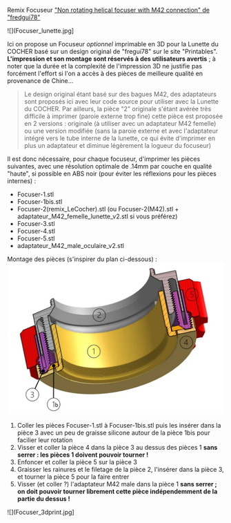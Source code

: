 Remix Focuseur ["Non rotating helical focuser with M42 connection" de "fredgui78"](https://www.printables.com/fr/model/347950-non-rotating-helical-focuser-with-m42-connection)

![](Focuser_lunette.jpg]

Ici on propose un Focuseur *optionnel* imprimable en 3D pour la Lunette du COCHER basé sur un design original de "fregui78" sur le site "Printables". **L'impression et son montage sont réservés à des utilisateurs avertis** ; à noter que la durée et la complexité de l'impression 3D ne justifie pas forcément l'effort si l'on a accès à des pièces de meilleure qualité en provenance de Chine...

> Le design original étant basé sur des bagues M42, des adaptateurs sont proposés ici avec leur code source pour utiliser avec la Lunette du COCHER.
> Par ailleurs, la pièce "2" originale s'étant avérée très difficile à imprimer (paroie externe trop fine) cette pièce est proposée en 2 versions : originale (à utiliser avec un adaptateur M42 femelle) ou une version modifiée (sans la paroie externe et avec l'adaptateur intégré vers le tube interne de la lunette, ce qui évite d'imprimer en plus un adaptateur et diminue légèrement la logueur du focuseur)

Il est donc nécessaire, pour chaque focuseur, d'imprimer les pièces suivantes, avec une résolution optimale de .14mm par couche en qualité "haute", si possible en ABS noir (pour éviter les réflexions pour les pièces internes) :
- Focuser-1.stl
- Focuser-1bis.stl
- Focuser-2(remix_LeCocher).stl  (ou Focuser-2(M42).stl + adaptateur_M42_femelle_lunette_v2.stl si vous préférez)
- Focuser-3.stl
- Focuser-4.stl
- Focuser-5.stl
- adaptateur_M42_male_oculaire_v2.stl

Montage des pièces (s'inspirer du plan ci-dessous) :
![](Montage_Focuser.jpeg)
1. Coller les pièces Focuser-1.stl à Focuser-1bis.stl puis les insérer dans la pièce 3 avec un peu de graisse silicone autour de la pièce 1bis pour facilier leur rotation
2. Visser et coller la pièce 4 dans la pièce 3 au dessus des pièces 1 **sans serrer : les pièces 1 doivent pouvoir tourner !**
3. Enfoncer et coller la pièce 5 sur la pièce 3
4. Graisser les rainures et le filetage de la pièce 2, l'insérer dans la pièce 3, et tourner la pièce 5 pour la faire entrer
5. Visser (et coller ?) l'adaptateur M42 male dans la pièce 1 **sans serrer ; on doit pouvoir tourner librement cette pièce indépendemment de la partie du dessus !**

![](Focuser_3dprint.jpg]
